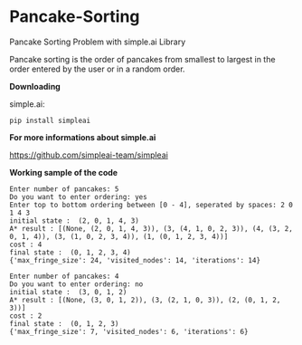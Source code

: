# Pancake-Sorting
Pancake Sorting Problem with simple.ai Library

Pancake sorting is the order of pancakes from smallest to largest in the order entered by the user or in a random order.

**Downloading**

simple.ai:

    pip install simpleai

**For more informations about simple.ai**

  https://github.com/simpleai-team/simpleai
  
**Working sample of the code**


    Enter number of pancakes: 5
    Do you want to enter ordering: yes
    Enter top to bottom ordering between [0 - 4], seperated by spaces: 2 0 1 4 3
    initial state :  (2, 0, 1, 4, 3)
    A* result : [(None, (2, 0, 1, 4, 3)), (3, (4, 1, 0, 2, 3)), (4, (3, 2, 0, 1, 4)), (3, (1, 0, 2, 3, 4)), (1, (0, 1, 2, 3, 4))]
    cost : 4
    final state :  (0, 1, 2, 3, 4)
    {'max_fringe_size': 24, 'visited_nodes': 14, 'iterations': 14}
    
    Enter number of pancakes: 4
    Do you want to enter ordering: no
    initial state :  (3, 0, 1, 2)
    A* result : [(None, (3, 0, 1, 2)), (3, (2, 1, 0, 3)), (2, (0, 1, 2, 3))]
    cost : 2
    final state :  (0, 1, 2, 3)
    {'max_fringe_size': 7, 'visited_nodes': 6, 'iterations': 6}
